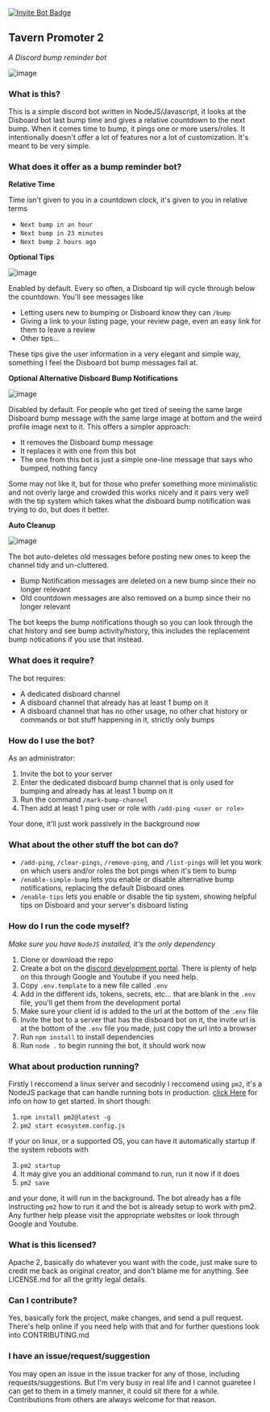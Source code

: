 [![Invite Bot Badge](https://img.shields.io/static/v1?label=Discord%20Bot&message=Invite&color=blue&style=for-the-badge&logo=discord&logoColor=white)](https://discord.com/api/oauth2/authorize?client_id=1023618399374413987&permissions=277025597440&scope=bot%20applications.commands)

## Tavern Promoter 2
*A Discord bump reminder bot*

![image](https://user-images.githubusercontent.com/1305564/194155718-97511aac-3e3a-4a2b-acc4-8d71fcdf64b0.png)

### What is this?

This is a simple discord bot written in NodeJS/Javascript, it looks at the Disboard bot last bump time and gives a relative countdown to the next bump. When it comes time to bump, it pings one or more users/roles. It intentionally doesn't offer a lot of features nor a lot of customization. It's meant to be very simple.

### What does it offer as a bump reminder bot?

**Relative Time**

Time isn't given to you in a countdown clock, it's given to you in relative terms

* `Next bump in an hour`
* `Next bump in 23 minutes`
* `Next bump 2 hours ago`

**Optional Tips**

![image](https://user-images.githubusercontent.com/1305564/194155930-097a7111-4c33-477e-979c-bd26cc93f583.png)

Enabled by default. Every so often, a Disboard tip will cycle through below the countdown. You'll see messages like

* Letting users new to bumping or Disboard know they can `/bump`
* Giving a link to your listing page, your review page, even an easy link for them to leave a review
* Other tips...

These tips give the user information in a very elegant and simple way, something I feel the Disboard bot bump messages fail at.

**Optional Alternative Disboard Bump Notifications**

![image](https://user-images.githubusercontent.com/1305564/194156240-74960b91-727a-4535-a759-aaadd176a87e.png)

Disabled by default. For people who get tired of seeing the same large Disboard bump message with the same large image at bottom and the weird profile image next to it. This offers a simpler approach:

* It removes the Disboard bump message
* It replaces it with one from this bot
* The one from this bot is just a simple one-line message that says who bumped, nothing fancy

Some may not like it, but for those who prefer something more minimalistic and not overly large and crowded this works nicely and it pairs very well with the tip system which takes what the disboard bump notification was trying to do, but does it better.

**Auto Cleanup**

![image](https://user-images.githubusercontent.com/1305564/194156791-ac16b166-41b6-4698-bb86-78b4adc4692d.png)

The bot auto-deletes old messages before posting new ones to keep the channel tidy and un-cluttered.

* Bump Notification messages are deleted on a new bump since their no longer relevant
* Old countdown messages are also removed on a bump since their no longer relevant

The bot keeps the bump notifications though so you can look through the chat history and see bump activity/history, this includes the replacement bump notications if you use that instead.

### What does it require?

The bot requires:

* A dedicated disboard channel
* A disboard channel that already has at least 1 bump on it
* A disboard channel that has no other usage, no other chat history or commands or bot stuff happening in it, strictly only bumps

### How do I use the bot?

As an administrator:

1. Invite the bot to your server
2. Enter the dedicated disboard bump channel that is only used for bumping and already has at least 1 bump on it
3. Run the command `/mark-bump-channel`
4. Then add at least 1 ping user or role with `/add-ping <user or role>`

Your done, it'll just work passively in the background now

### What about the other stuff the bot can do?

* `/add-ping`, `/clear-pings`, `/remove-ping`, and `/list-pings` will let you work on which users and/or roles the bot pings when it's tiem to bump
* `/enable-simple-bump` lets you enable or disable alternative bump notifications, replacing the default Disboard ones
* `/enable-tips` lets you enable or disable the tip system, showing helpful tips on Disboard and your server's disboard listing

### How do I run the code myself?

*Make sure you have `NodeJS` installed, it's the only dependency*

1. Clone or download the repo
2. Create a bot on the [discord development portal](https://discord.com/developers/applications). There is plenty of help on this through Google and Youtube if you need help.
3. Copy `.env.template` to a new file called `.env`
4. Add in the different ids, tokens, secrets, etc... that are blank in the `.env` file, you'll get them from the development portal
5. Make sure your client id is added to the url at the bottom of the `.env` file
6. Invite the bot to a server that has the disboard bot on it, the invite url is at the bottom of the `.env` file you made, just copy the url into a browser
7. Run `npm install` to install dependencies
8. Run `node .` to begin running the bot, it should work now

### What about production running?

Firstly I reccomend a linux server and secodnly I reccomend using `pm2`, it's a NodeJS package that can handle running bots in production. [click Here](https://pm2.keymetrics.io/docs/usage/quick-start/) for info on how to get started. In short though:

1. `npm install pm2@latest -g`
2. `pm2 start ecosystem.config.js`

If your on linux, or a supported OS, you can have it automatically startup if the system reboots with

3. `pm2 startup`
4. It may give you an additional command to run, run it now if it does
4. `pm2 save`

and your done, it will run in the background. The bot already has a file instructing `pm2` how to run it and the bot is already setup to work with pm2. Any further help please visit the appropriate websites or look through Google and Youtube.

### What is this licensed?

Apache 2, basically do whatever you want with the code, just make sure to credit me back as original creator, and don't blame me for anything.
See LICENSE.md for all the gritty legal details.

### Can I contribute?

Yes, basically fork the project, make changes, and send a pull request. There's help online if you need help with that and for further questions look into CONTRIBUTING.md

### I have an issue/request/suggestion

You may open an issue in the issue tracker for any of those, including requests/suggestions. But I'm very busy in real life and I cannot guaretee I can get to them in a timely manner, it could sit there for a while. Contributions from others are always welcome for that reason.
